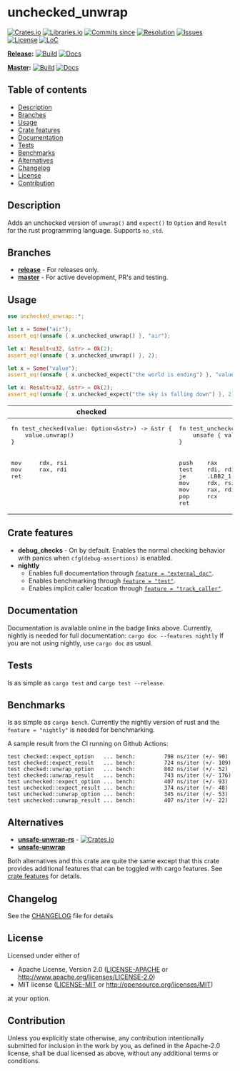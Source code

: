 # unchecked_unwrap

[![Crates.io](https://img.shields.io/crates/v/unchecked_unwrap.svg)](https://crates.io/crates/unchecked_unwrap)
[![Libraries.io](https://img.shields.io/librariesio/release/cargo/unchecked_unwrap)](https://libraries.io/cargo/unchecked_unwrap)
[![Commits since](https://img.shields.io/github/commits-since/daxpedda/unchecked_unwrap/latest)](https://github.com/daxpedda/unchecked_unwrap/releases/latest)
[![Resolution](https://isitmaintained.com/badge/resolution/daxpedda/unchecked_unwrap.svg)](http://isitmaintained.com/project/daxpedda/unchecked_unwrap)
[![Issues](https://isitmaintained.com/badge/open/daxpedda/unchecked_unwrap.svg)](http://isitmaintained.com/project/daxpedda/unchecked_unwrap)
[![License](https://img.shields.io/crates/l/unchecked_unwrap)](https://github.com/daxpedda/unchecked_unwrap/blob/master/LICENSE)
[![LoC](https://tokei.rs/b1/github/daxpedda/unchecked_unwrap)](https://github.com/daxpedda/unchecked_unwrap)

**[Release](https://github.com/daxpedda/unchecked_unwrap/tree/release):**
[![Build](https://github.com/daxpedda/unchecked_unwrap/workflows/CI/badge.svg?branch=release)](https://github.com/daxpedda/unchecked_unwrap/actions?query=workflow%3ACI+branch%3Arelease)
[![Docs](https://docs.rs/unchecked_unwrap/badge.svg)](https://docs.rs/unchecked_unwrap)

**[Master](https://github.com/daxpedda/unchecked_unwrap):**
[![Build](https://github.com/daxpedda/unchecked_unwrap/workflows/CI/badge.svg?branch=master)](https://github.com/daxpedda/unchecked_unwrap/actions?query=workflow%3ACI+branch%3Amaster)
[![Docs](https://github.com/daxpedda/unchecked_unwrap/workflows/docs/badge.svg)](https://daxpedda.github.io/unchecked_unwrap/master/doc/index.html)

## Table of contents

- [Description](#description)
- [Branches](#branches)
- [Usage](#usage)
- [Crate features](#crate-features)
- [Documentation](#documentation)
- [Tests](#tests)
- [Benchmarks](#benchmarks)
- [Alternatives](#alternatives)
- [Changelog](#changelog)
- [License](#license)
- [Contribution](#contribution)

## Description

Adds an unchecked version of `unwrap()` and `expect()` to `Option` and `Result` for the rust programming language.
Supports `no_std`.

## Branches

- **[release](https://github.com/daxpedda/unchecked_unwrap/tree/release)** - For releases only.
- **[master](https://github.com/daxpedda/unchecked_unwrap)** - For active development, PR's and testing.

## Usage

```rust
use unchecked_unwrap::*;

let x = Some("air");
assert_eq!(unsafe { x.unchecked_unwrap() }, "air");

let x: Result<u32, &str> = Ok(2);
assert_eq!(unsafe { x.unchecked_unwrap() }, 2);

let x = Some("value");
assert_eq!(unsafe { x.unchecked_expect("the world is ending") }, "value");

let x: Result<u32, &str> = Ok(2);
assert_eq!(unsafe { x.unchecked_expect("the sky is falling down") }, 2);
```

<table>
  <thead>
    <tr>
      <th>checked</th>
      <th>unchecked</th>
    </tr>
  </thead>
  <tbody>
    <tr valign="top">
      <td><pre lang="rust">fn test_checked(value: Option<&str>) -> &str {
    value.unwrap()
}</pre></td>
      <td><pre lang="rust">fn test_unchecked(value: Option<&str>) -> &str {
    unsafe { value.unchecked_unwrap() }
}</pre></td>
    </tr>
    <tr valign="top">
      <td><pre lang="asm">mov     rdx, rsi
mov     rax, rdi
ret</pre></td>
      <td><pre lang="asm">push    rax
test    rdi, rdi
je      .LBB2_1       // panic handler
mov     rdx, rsi
mov     rax, rdi
pop     rcx
ret</pre></td>
    </tr>
  </tbody>
</table>

## Crate features

- **debug_checks** - On by default. Enables the normal checking behavior with panics when `cfg(debug-assertions)` is enabled.
- **nightly**
  - Enables full documentation through [`feature = "external_doc"`](https://doc.rust-lang.org/unstable-book/language-features/external-doc.html).
  - Enables benchmarking through [`feature = "test"`](https://doc.rust-lang.org/unstable-book/library-features/test.html).
  - Enables implicit caller location through [`feature = "track_caller"`](https://doc.rust-lang.org/unstable-book/language-features/track-caller.html).

## Documentation

Documentation is available online in the badge links above.
Currently, nightly is needed for full documentation: `cargo doc --features nightly`
If you are not using nightly, use `cargo doc` as usual.

## Tests

Is as simple as `cargo test` and `cargo test --release`.

## Benchmarks

Is as simple as `cargo bench`.
Currently the nightly version of rust and the `feature = "nightly"` is needed for benchmarking.

A sample result from the CI running on Github Actions:

```ignore
test checked::expect_option   ... bench:         798 ns/iter (+/- 90)
test checked::expect_result   ... bench:         724 ns/iter (+/- 109)
test checked::unwrap_option   ... bench:         802 ns/iter (+/- 52)
test checked::unwrap_result   ... bench:         743 ns/iter (+/- 176)
test unchecked::expect_option ... bench:         407 ns/iter (+/- 93)
test unchecked::expect_result ... bench:         374 ns/iter (+/- 48)
test unchecked::unwrap_option ... bench:         345 ns/iter (+/- 53)
test unchecked::unwrap_result ... bench:         407 ns/iter (+/- 22)
```

## Alternatives

- **[unsafe-unwrap-rs](https://github.com/nvzqz/unsafe-unwrap-rs)** - [![Crates.io](https://img.shields.io/crates/v/unsafe-unwrap.svg)](https://crates.io/crates/unsafe-unwrap)
- **[unsafe-unwrap](https://github.com/Vurich/unsafe-unwrap)**

Both alternatives and this crate are quite the same except that this crate provides additional features that can be toggled with cargo features. See [crate features](#crate-features) for details.

## Changelog

See the [CHANGELOG](https://github.com/daxpedda/unchecked_unwrap/blob/master/CHANGELOG.md) file for details

## License

Licensed under either of

- Apache License, Version 2.0
  ([LICENSE-APACHE](LICENSE-APACHE) or http://www.apache.org/licenses/LICENSE-2.0)
- MIT license
  ([LICENSE-MIT](LICENSE-MIT) or http://opensource.org/licenses/MIT)

at your option.

## Contribution

Unless you explicitly state otherwise, any contribution intentionally submitted
for inclusion in the work by you, as defined in the Apache-2.0 license, shall be
dual licensed as above, without any additional terms or conditions.
